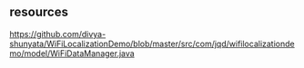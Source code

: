 

resources
----------

https://github.com/divya-shunyata/WiFiLocalizationDemo/blob/master/src/com/jqd/wifilocalizationdemo/model/WiFiDataManager.java